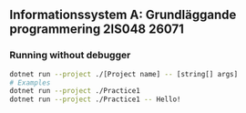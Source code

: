 ## Informationssystem A: Grundläggande programmering 2IS048 26071 


### Running without debugger
```bash
dotnet run --project ./[Project name] -- [string[] args]
# Examples
dotnet run --project ./Practice1 
dotnet run --project ./Practice1 -- Hello!
```